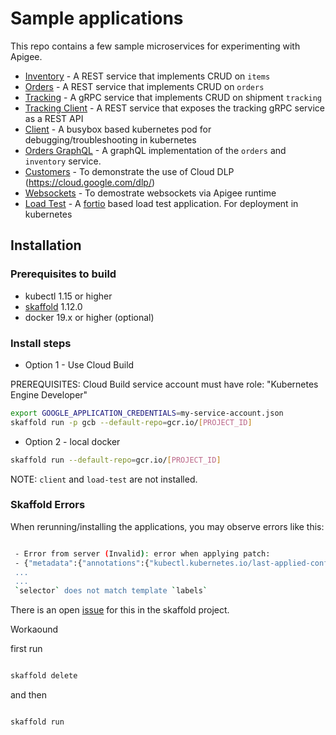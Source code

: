 # Sample applications

This repo contains a few sample microservices for experimenting with Apigee.

* [Inventory](./inventory) - A REST service that implements CRUD on `items`
* [Orders](./orders) - A REST service that implements CRUD on `orders`
* [Tracking](./tracking) - A gRPC service that implements CRUD on shipment `tracking`
* [Tracking Client](./tracking) - A REST service that exposes the tracking gRPC service as a REST API
* [Client](./client) - A busybox based kubernetes pod for debugging/troubleshooting in kubernetes
* [Orders GraphQL](./orders-gql) - A graphQL implementation of the `orders` and `inventory` service.
* [Customers](./customers) - To demonstrate the use of Cloud DLP (https://cloud.google.com/dlp/)
* [Websockets](./websockets) - To demostrate websockets via Apigee runtime
* [Load Test](./load-test) - A [fortio](https://github.com/fortio/fortio) based load test application. For deployment in kubernetes

## Installation

### Prerequisites to build

* kubectl 1.15 or higher
* [skaffold](https://skaffold.dev/) 1.12.0
* docker 19.x or higher (optional)

### Install steps

* Option 1 - Use Cloud Build

PREREQUISITES: Cloud Build service account must have role: "Kubernetes Engine Developer"

```bash
export GOOGLE_APPLICATION_CREDENTIALS=my-service-account.json
skaffold run -p gcb --default-repo=gcr.io/[PROJECT_ID]
```

* Option 2 - local docker

```bash
skaffold run --default-repo=gcr.io/[PROJECT_ID]
```

NOTE: `client` and `load-test` are not installed.

### Skaffold Errors

When rerunning/installing the applications, you may observe errors like this:

```bash

 - Error from server (Invalid): error when applying patch:
 - {"metadata":{"annotations":{"kubectl.kubernetes.io/last-applied-configuration":"{\"apiVersion\":\"extensions/v1beta1\",\"kind\":\"Deployment\",\"metadata\":{\"annotations\":{},\"labels\":{\"app.kubernetes.io/managed-by\":\"skaffold-v1.1.0\",\"skaffold.dev/builder\":\"google-cloud-build\",\"skaffold.dev/cleanup\":\"true\",\"skaffold.dev/deployer\":
 ...
 ...
 `selector` does not match template `labels`
 ```

 There is an open [issue](https://github.com/GoogleContainerTools/skaffold/issues/3133) for this in the skaffold project.

 Workaound

 first run

 ```bash

 skaffold delete
 ```

and then

```bash

skaffold run
```
